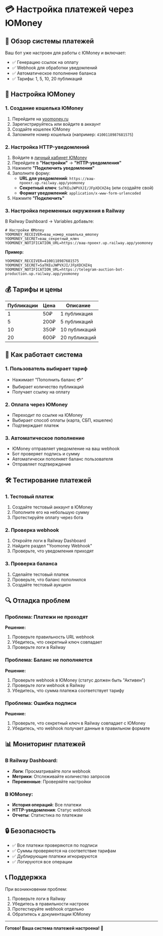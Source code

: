 # 💳 Настройка платежей через ЮMoney

## 🎯 Обзор системы платежей

Ваш бот уже настроен для работы с ЮMoney и включает:
- ✅ Генерацию ссылок на оплату
- ✅ Webhook для обработки уведомлений
- ✅ Автоматическое пополнение баланса
- ✅ Тарифы: 1, 5, 10, 20 публикаций

## 🔧 Настройка ЮMoney

### 1. Создание кошелька ЮMoney

1. Перейдите на [yoomoney.ru](https://yoomoney.ru)
2. Зарегистрируйтесь или войдите в аккаунт
3. Создайте кошелек ЮMoney
4. Запомните номер кошелька (например: `4100118987681575`)

### 2. Настройка HTTP-уведомлений

1. Войдите в [личный кабинет ЮMoney](https://yoomoney.ru)
2. Перейдите в **"Настройки"** → **"HTTP-уведомления"**
3. Нажмите **"Подключить уведомления"**
4. Заполните форму:
   - **URL для уведомлений**: `https://ваш-проект.up.railway.app/yoomoney`
   - **Секретный ключ**: `SaTKEuJWPVXJI/JFpXDCHZ4q` (или создайте свой)
   - **Формат уведомлений**: `application/x-www-form-urlencoded`
5. Нажмите **"Подключить"**

### 3. Настройка переменных окружения в Railway

В Railway Dashboard → Variables добавьте:

```env
# Настройки ЮMoney
YOOMONEY_RECEIVER=ваш_номер_кошелька_юmoney
YOOMONEY_SECRET=ваш_секретный_ключ
YOOMONEY_NOTIFICATION_URL=https://ваш-проект.up.railway.app/yoomoney
```

**Пример:**
```env
YOOMONEY_RECEIVER=4100118987681575
YOOMONEY_SECRET=SaTKEuJWPVXJI/JFpXDCHZ4q
YOOMONEY_NOTIFICATION_URL=https://telegram-auction-bot-production.up.railway.app/yoomoney
```

## 💰 Тарифы и цены

| Публикации | Цена | Описание |
|------------|------|----------|
| 1 | 50₽ | 1 публикация |
| 5 | 200₽ | 5 публикаций |
| 10 | 350₽ | 10 публикаций |
| 20 | 600₽ | 20 публикаций |

## 🔄 Как работает система

### 1. Пользователь выбирает тариф
- Нажимает "Пополнить баланс 💳"
- Выбирает количество публикаций
- Получает ссылку на оплату

### 2. Оплата через ЮMoney
- Переходит по ссылке на ЮMoney
- Выбирает способ оплаты (карта, СБП, кошелек)
- Подтверждает платеж

### 3. Автоматическое пополнение
- ЮMoney отправляет уведомление на ваш webhook
- Бот проверяет подпись и сумму
- Автоматически пополняет баланс пользователя
- Отправляет подтверждение

## 🛠️ Тестирование платежей

### 1. Тестовый платеж
1. Создайте тестовый аккаунт в ЮMoney
2. Пополните его на небольшую сумму
3. Протестируйте оплату через бота

### 2. Проверка webhook
1. Откройте логи в Railway Dashboard
2. Найдите раздел "Yoomoney Webhook"
3. Проверьте, что уведомления приходят

### 3. Проверка баланса
1. Сделайте тестовый платеж
2. Проверьте, что баланс пополнился
3. Создайте тестовый аукцион

## 🔍 Отладка проблем

### Проблема: Платежи не проходят
**Решение:**
1. Проверьте правильность URL webhook
2. Убедитесь, что секретный ключ совпадает
3. Проверьте логи в Railway

### Проблема: Баланс не пополняется
**Решение:**
1. Проверьте webhook в ЮMoney (статус должен быть "Активен")
2. Проверьте логи webhook в Railway
3. Убедитесь, что сумма платежа соответствует тарифу

### Проблема: Ошибка подписи
**Решение:**
1. Проверьте, что секретный ключ в Railway совпадает с ЮMoney
2. Убедитесь, что webhook получает данные в правильном формате

## 📊 Мониторинг платежей

### В Railway Dashboard:
- **Логи**: Просматривайте логи webhook
- **Метрики**: Отслеживайте количество запросов
- **Переменные**: Проверяйте настройки

### В ЮMoney:
- **История операций**: Все платежи
- **HTTP-уведомления**: Статус webhook
- **Отчеты**: Статистика по платежам

## 🔒 Безопасность

- ✅ Все платежи проверяются по подписи
- ✅ Суммы проверяются на соответствие тарифам
- ✅ Дублирующие платежи игнорируются
- ✅ Логируются все операции

## 📞 Поддержка

При возникновении проблем:
1. Проверьте логи в Railway
2. Убедитесь в правильности настроек
3. Протестируйте webhook отдельно
4. Обратитесь к документации ЮMoney

---

**Готово! Ваша система платежей настроена! 🎉**
